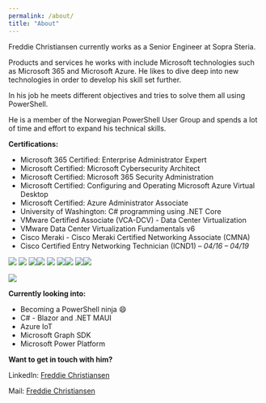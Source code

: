```yaml
---
permalink: /about/
title: "About"
---
```


Freddie Christiansen currently works as a Senior Engineer at Sopra Steria.

Products and services he works with include Microsoft technologies such as Microsoft 365 and Microsoft Azure.
He likes to dive deep into new technologies in order to develop his skill set further.

In his job he meets different objectives and tries to solve them all using PowerShell.

He is a member of the Norwegian PowerShell User Group and spends a lot of time and effort to expand his technical skills.
  
  
**Certifications:**

* Microsoft 365 Certified: Enterprise Administrator Expert
* Microsoft Certified: Microsoft Cybersecurity Architect
* Microsoft Certified: Microsoft 365 Security Administration
* Microsoft Certified: Configuring and Operating Microsoft Azure Virtual Desktop
* Microsoft Certified: Azure Administrator Associate
* University of Washington: C# programming using .NET Core
* VMware Certified Associate (VCA-DCV) - Data Center Virtualization
* VMware Data Center Virtualization Fundamentals v6
* Cisco Meraki - Cisco Meraki Certified Networking Associate (CMNA)
* Cisco Certified Entry Networking Technician (ICND1) – *04/16 – 04/19*



![](/assets/images/microsoft-365-certified-enterprise-administrator-expert.png) ![](/assets/images/microsoft-certified-cybersecurity-architect-expert.png.png) ![](/assets/images/azure-administrator-associate-600x600.png)![](/assets/images/microsoft-365-certified-security-administrator-associate_340.png) ![](/assets/images/exam-ms100-600x600.png) ![](/assets/images/microsoft-certified-azure-virtual-desktop-specialty_340.png)![](/assets/images/azure-fundamentals.png) ![](/assets/images/microsoft365-fundamentals.png)![](/assets/images/CMNA.png)

![](/assets/images/uw_logo.png)



**Currently looking into:**

* Becoming a PowerShell ninja :smile:
* C# - Blazor and .NET MAUI
* Azure IoT
* Microsoft Graph SDK
* Microsoft Power Platform



**Want to get in touch with him?**

LinkedIn: [Freddie Christiansen](<https://www.linkedin.com/in/freddie-christiansen-64305b106>)

Mail: [Freddie Christiansen](<mailto:freddie@cloudpilot.no>)



